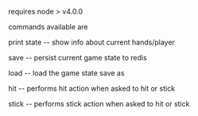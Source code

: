 requires node > v4.0.0

commands available are

print state 	-- show info about current hands/player

save <key>  	-- persist current game state to redis

load <key>      -- load the game state save as <key>

hit				-- performs hit action when asked to hit or stick

stick			-- performs stick action when asked to hit or stick
